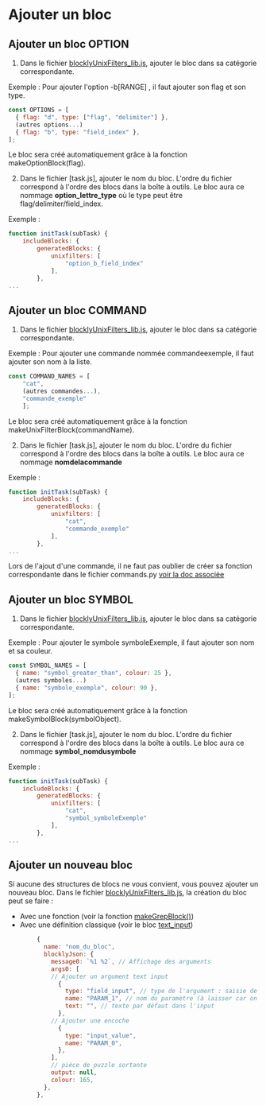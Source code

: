 # Ajouter un bloc

## Ajouter un bloc OPTION

1. Dans le fichier [blocklyUnixFilters_lib.js](https://github.com/UnixFilters/unixfilters-franceIOI/blob/main/public/blocklyUnixFilters_lib.js), ajouter le bloc dans sa catégorie correspondante.

Exemple : Pour ajouter l'option -b\[RANGE\] , il faut ajouter son flag et son type.

```javascript title="blocklyUnixFilters_lib.js"
const OPTIONS = [
  { flag: "d", type: ["flag", "delimiter"] },
  (autres options...)
  { flag: "b", type: "field_index" },
];
```

Le bloc sera créé automatiquement grâce à la fonction makeOptionBlock(flag).

2. Dans le fichier [task.js], ajouter le nom du bloc. L'ordre du fichier correspond à l'ordre des blocs dans la boîte à outils. Le bloc aura ce nommage **option_lettre_type** où le type peut être flag/delimiter/field_index.

Exemple :

```javascript title="task.js"
function initTask(subTask) {
    includeBlocks: {
        generatedBlocks: {
            unixfilters: [
                "option_b_field_index"
            ],
        },
...
```

## Ajouter un bloc COMMAND

1. Dans le fichier [blocklyUnixFilters_lib.js](https://github.com/UnixFilters/unixfilters-franceIOI/blob/main/public/blocklyUnixFilters_lib.js), ajouter le bloc dans sa catégorie correspondante.

Exemple : Pour ajouter une commande nommée commandeexemple, il faut ajouter son nom à la liste.

```javascript title="blocklyUnixFilters_lib.js"
const COMMAND_NAMES = [
    "cat",
    (autres commandes...),
    "commande_exemple"
    ];
```

Le bloc sera créé automatiquement grâce à la fonction makeUnixFilterBlock(commandName).

2. Dans le fichier [task.js], ajouter le nom du bloc. L'ordre du fichier correspond à l'ordre des blocs dans la boîte à outils. Le bloc aura ce nommage **nomdelacommande**

Exemple :

```javascript title="task.js"
function initTask(subTask) {
    includeBlocks: {
        generatedBlocks: {
            unixfilters: [
                "cat",
                "commande_exemple"
            ],
        },
...
```

Lors de l'ajout d'une commande, il ne faut pas oublier de créer sa fonction correspondante dans le fichier commands.py [voir la doc associée](./add_command.md)

## Ajouter un bloc SYMBOL

1. Dans le fichier [blocklyUnixFilters_lib.js](https://github.com/UnixFilters/unixfilters-franceIOI/blob/main/public/blocklyUnixFilters_lib.js), ajouter le bloc dans sa catégorie correspondante.

Exemple : Pour ajouter le symbole symboleExemple, il faut ajouter son nom et sa couleur.

```javascript title="blocklyUnixFilters_lib.js"
const SYMBOL_NAMES = [
  { name: "symbol_greater_than", colour: 25 },
  (autres symboles...)
  { name: "symbole_exemple", colour: 90 },
];
```

Le bloc sera créé automatiquement grâce à la fonction makeSymbolBlock(symbolObject).

2. Dans le fichier [task.js], ajouter le nom du bloc. L'ordre du fichier correspond à l'ordre des blocs dans la boîte à outils. Le bloc aura ce nommage **symbol_nomdusymbole**

Exemple :

```javascript title="task.js"
function initTask(subTask) {
    includeBlocks: {
        generatedBlocks: {
            unixfilters: [
                "cat",
                "symbol_symboleExemple"
            ],
        },
...
```

## Ajouter un nouveau bloc

Si aucune des structures de blocs ne vous convient, vous pouvez ajouter un nouveau bloc. Dans le fichier [blocklyUnixFilters_lib.js](https://github.com/UnixFilters/unixfilters-franceIOI/blob/main/public/blocklyUnixFilters_lib.js), la création du bloc peut se faire :

- Avec une fonction (voir la fonction [makeGrepBlock()](https://github.com/UnixFilters/unixfilters-franceIOI/blob/main/public/blocklyUnixFilters_lib.js#L260))
- Avec une définition classique (voir le bloc [text_input](https://github.com/UnixFilters/unixfilters-franceIOI/blob/main/public/blocklyUnixFilters_lib.js#L491))

```javascript title="blocklyUnixFilters_lib.js"
        {
          name: "nom_du_bloc",
          blocklyJson: {
            message0: `%1 %2`, // Affichage des arguments
            args0: [
            // Ajouter un argument text input
              {
                type: "field_input", // type de l'argument : saisie de texte
                name: "PARAM_1", // nom du paramètre (à laisser car on peut de ce fait réutiliser les fonctions d'extraction)
                text: "", // texte par défaut dans l'input
              },
            // Ajouter une encoche
              {
                type: "input_value",
                name: "PARAM_0",
              },
            ],
            // pièce de puzzle sortante
            output: null,
            colour: 165,
          },
        },
```
